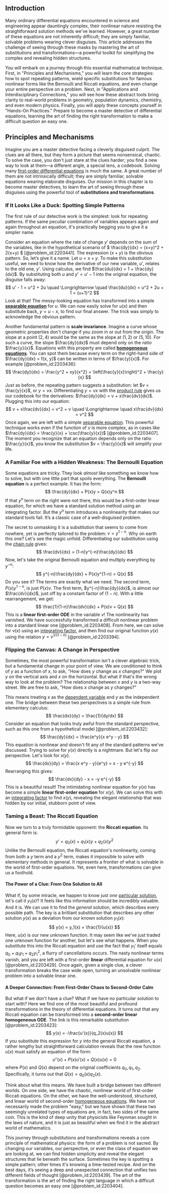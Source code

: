## Introduction
Many ordinary differential equations encountered in science and engineering appear dauntingly complex, their nonlinear nature resisting the straightforward solution methods we've learned. However, a great number of these equations are not inherently difficult; they are simply familiar, solvable problems wearing clever disguises. This article addresses the challenge of seeing through these masks by mastering the art of substitutions and transformations—a powerful toolkit for simplifying the complex and revealing hidden structures.

You will embark on a journey through this essential mathematical technique. First, in "Principles and Mechanisms," you will learn the core strategies: how to spot repeating patterns, wield specific substitutions for famous nonlinear forms like the Bernoulli and Riccati equations, and even change your entire perspective on a problem. Next, in "Applications and Interdisciplinary Connections," you will see how these abstract tools bring clarity to real-world problems in geometry, population dynamics, chemistry, and even modern physics. Finally, you will apply these concepts yourself in "Hands-On Practices." Prepare to become a master detective of differential equations, learning the art of finding the right transformation to make a difficult question an easy one.

## Principles and Mechanisms

Imagine you are a master detective facing a cleverly disguised culprit. The clues are all there, but they form a picture that seems nonsensical, chaotic. To solve the case, you don't just stare at the clues harder; you find a new way to look at them—a different angle, a special lens, a codebook. Solving many [first-order differential equations](@article_id:172645) is much the same. A great number of them are not intrinsically difficult; they are simply familiar, solvable equations wearing elaborate disguises. Our mission in this chapter is to become master detectives, to learn the art of seeing through these disguises using the powerful tool of **substitutions and transformations**.

### If It Looks Like a Duck: Spotting Simple Patterns

The first rule of our detective work is the simplest: look for repeating patterns. If the same peculiar combination of variables appears again and again throughout an equation, it's practically begging you to give it a simpler name.

Consider an equation where the rate of change $y'$ depends on the sum of the variables, like in the hypothetical scenario of $ \frac{dy}{dx} = (x+y)^2 + 2(x+y) $ [@problem_id:2203441]. The expression $(x+y)$ is the obvious pattern. So, let’s give it a name. Let $u = x+y$. To make this substitution useful, we need to know how the derivative of our new variable, $u'$, relates to the old one, $y'$. Using calculus, we find $\frac{du}{dx} = 1 + \frac{dy}{dx}$. By substituting both $u$ and $y' = u' - 1$ into the original equation, the disguise falls away:
$$ u' - 1 = u^2 + 2u \quad \Longrightarrow \quad \frac{du}{dx} = u^2 + 2u + 1 = (u+1)^2 $$
Look at that! The messy-looking equation has transformed into a simple **[separable equation](@article_id:171082)** for $u$. We can now easily solve for $u(x)$ and then substitute back, $y = u - x$, to find our final answer. The trick was simply to acknowledge the obvious pattern.

Another fundamental pattern is **scale invariance**. Imagine a curve whose geometric properties don't change if you zoom in or out from the origin. The slope at a point $(2, 4)$ would be the same as the slope at $(1, 2)$ or $(5, 10)$. For such a curve, the slope $\frac{dy}{dx}$ must depend only on the *ratio* $\frac{y}{x}$. Equations with this property are called **[homogeneous equations](@article_id:163156)**. You can spot them because every term on the right-hand side of $\frac{dy}{dx} = f(x, y)$ can be written in terms of $\frac{y}{x}$. For example [@problem_id:2203436]:
$$ \frac{dy}{dx} = \frac{y^2 + xy}{x^2} = \left(\frac{y}{x}\right)^2 + \frac{y}{x} $$
Just as before, the repeating pattern suggests a substitution: let $v = \frac{y}{x}$, or $y = vx$. Differentiating $y=vx$ with the [product rule](@article_id:143930) gives us our codebook for the derivatives: $\frac{dy}{dx} = v + x\frac{dv}{dx}$. Plugging this into our equation:
$$ v + x\frac{dv}{dx} = v^2 + v \quad \Longrightarrow \quad x\frac{dv}{dx} = v^2 $$
Once again, we are left with a simple [separable equation](@article_id:171082). This powerful technique works even if the function of $v$ is more complex, as in cases like $\frac{dy}{dx} = \frac{y}{x} + \csc(\frac{y}{x})$ [@problem_id:2203407]. The moment you recognize that an equation depends only on the ratio $\frac{y}{x}$, you know the substitution $v = \frac{y}{x}$ will simplify your life.

### A Familiar Foe with a Hidden Weakness: The Bernoulli Equation

Some equations are tricky. They look *almost* like something we know how to solve, but with one little part that spoils everything. The **Bernoulli equation** is a perfect example. It has the form:
$$ \frac{dy}{dx} + P(x)y = Q(x)y^n $$
If that $y^n$ term on the right were not there, this would be a first-order linear equation, for which we have a standard solution method using an integrating factor. But the $y^n$ term introduces a nonlinearity that makes our standard tools fail. It’s a classic case of a well-disguised problem.

The secret to unmasking it is a substitution that seems to come from nowhere, yet is perfectly tailored to the problem: $v = y^{1-n}$. Why on earth this one? Let's see the magic unfold. Differentiating our substitution using the [chain rule](@article_id:146928) gives:
$$ \frac{dv}{dx} = (1-n)y^{-n}\frac{dy}{dx} $$
Now, let's take the original Bernoulli equation and multiply everything by $y^{-n}$:
$$ y^{-n}\frac{dy}{dx} + P(x)y^{1-n} = Q(x) $$
Do you see it? The terms are exactly what we need. The second term, $P(x)y^{1-n}$, is just $P(x)v$. The first term, $y^{-n}\frac{dy}{dx}$, is almost our $\frac{dv}{dx}$, just off by a constant factor of $(1-n)$. With a little rearrangement, we get:
$$ \frac{1}{1-n}\frac{dv}{dx} + P(x)v = Q(x) $$
This is a **linear first-order ODE** in the variable $v$! The nonlinearity has vanished. We have successfully transformed a difficult nonlinear problem into a standard linear one [@problem_id:2203408]. From here, we can solve for $v(x)$ using an [integrating factor](@article_id:272660), and then find our original function $y(x)$ using the relation $y = v^{1/(1-n)}$ [@problem_id:2203394].

### Flipping the Canvas: A Change in Perspective

Sometimes, the most powerful transformation isn't a clever algebraic trick, but a fundamental change in your point of view. We are conditioned to think of $y$ as a function of $x$, to ask, "How does $y$ change as $x$ changes?" We plot $y$ on the vertical axis and $x$ on the horizontal. But what if that's the wrong way to look at the problem? The relationship between $x$ and $y$ is a two-way street. We are free to ask, "How does $x$ change as $y$ changes?"

This means treating $x$ as the [dependent variable](@article_id:143183) and $y$ as the independent one. The bridge between these two perspectives is a simple rule from elementary calculus:
$$ \frac{dx}{dy} = \frac{1}{dy/dx} $$
Consider an equation that looks truly awful from the standard perspective, such as this one from a hypothetical model [@problem_id:2203432]:
$$ \frac{dy}{dx} = \frac{e^y}{x e^y - y} $$
This equation is nonlinear and doesn't fit any of the standard patterns we've discussed. Trying to solve for $y(x)$ directly is a nightmare. But let's flip our perspective. Let's look for $x(y)$.
$$ \frac{dx}{dy} = \frac{x e^y - y}{e^y} = x - y e^{-y} $$
Rearranging this gives:
$$ \frac{dx}{dy} - x = -y e^{-y} $$
This is a beautiful result! The intimidating nonlinear equation for $y(x)$ has become a simple **linear first-order equation** for $x(y)$. We can solve this with an [integrating factor](@article_id:272660) to find $x(y)$, revealing the elegant relationship that was hidden by our initial, stubborn point of view.

### Taming a Beast: The Riccati Equation

Now we turn to a truly formidable opponent: the **Riccati equation**. Its general form is:
$$ y' = q_0(x) + q_1(x)y + q_2(x)y^2 $$
Unlike the Bernoulli equation, the Riccati equation's nonlinearity, coming from both a $y$ term and a $y^2$ term, makes it impossible to solve with elementary methods in general. It represents a frontier of what is solvable in the world of first-order equations. Yet, even here, transformations can give us a foothold.

#### The Power of a Clue: From One Solution to All

What if, by some miracle, we happen to know just *one* [particular solution](@article_id:148586), let's call it $y_1(x)$? It feels like this information should be incredibly valuable. And it is. We can use it to find the *general* solution, which describes every possible path. The key is a brilliant substitution that describes any other solution $y(x)$ as a deviation from our known solution $y_1(x)$:
$$ y(x) = y_1(x) + \frac{1}{u(x)} $$
Here, $u(x)$ is our new unknown function. It may seem like we've just traded one unknown function for another, but let's see what happens. When you substitute this into the Riccati equation and use the fact that $y_1'$ itself equals $q_0 + q_1 y_1 + q_2 y_1^2$, a flurry of cancellations occurs. The nasty nonlinear terms vanish, and you are left with a first-order **linear** differential equation for $u(x)$ [@problem_id:2203429]. Once again, given a single clue, a clever transformation breaks the case wide open, turning an unsolvable nonlinear problem into a solvable linear one.

#### A Deeper Connection: From First-Order Chaos to Second-Order Calm

But what if we don't have a clue? What if we have no particular solution to start with? Here we find one of the most beautiful and profound transformations in the theory of differential equations. It turns out that any Riccati equation can be transformed into a **second-order linear homogeneous ODE**. The link is this remarkable substitution [@problem_id:2203423]:
$$ y(x) = -\frac{u'(x)}{q_2(x)u(x)} $$
If you substitute this expression for $y$ into the general Riccati equation, a rather lengthy but straightforward calculation reveals that the new function $u(x)$ must satisfy an equation of the form:
$$ u''(x) + P(x)u'(x) + Q(x)u(x) = 0 $$
where $P(x)$ and $Q(x)$ depend on the original coefficients $q_0, q_1, q_2$. Specifically, it turns out that $Q(x) = q_0(x)q_2(x)$.

Think about what this means. We have built a bridge between two different worlds. On one side, we have the chaotic, nonlinear world of first-order Riccati equations. On the other, we have the well-understood, structured, and linear world of second-order [homogeneous equations](@article_id:163156). We have not necessarily made the problem "easy," but we have shown that these two seemingly unrelated types of equations are, in fact, two sides of the same coin. This is the kind of deep unity that physicists like Feynman sought in the laws of nature, and it is just as beautiful when we find it in the abstract world of mathematics.

This journey through substitutions and transformations reveals a core principle of mathematical physics: the form of a problem is not sacred. By changing our variables, our perspective, or even the class of equation we are looking at, we can find hidden simplicity and reveal the elegant structures that lie beneath the surface. Sometimes the key is spotting a simple pattern; other times it's knowing a time-tested recipe. And on the best days, it’s seeing a deep and unexpected connection that unifies two different fields of thought [@problem_id:2203439]. The art of the transformation is the art of finding the right language in which a difficult question becomes an easy one [@problem_id:2203404].